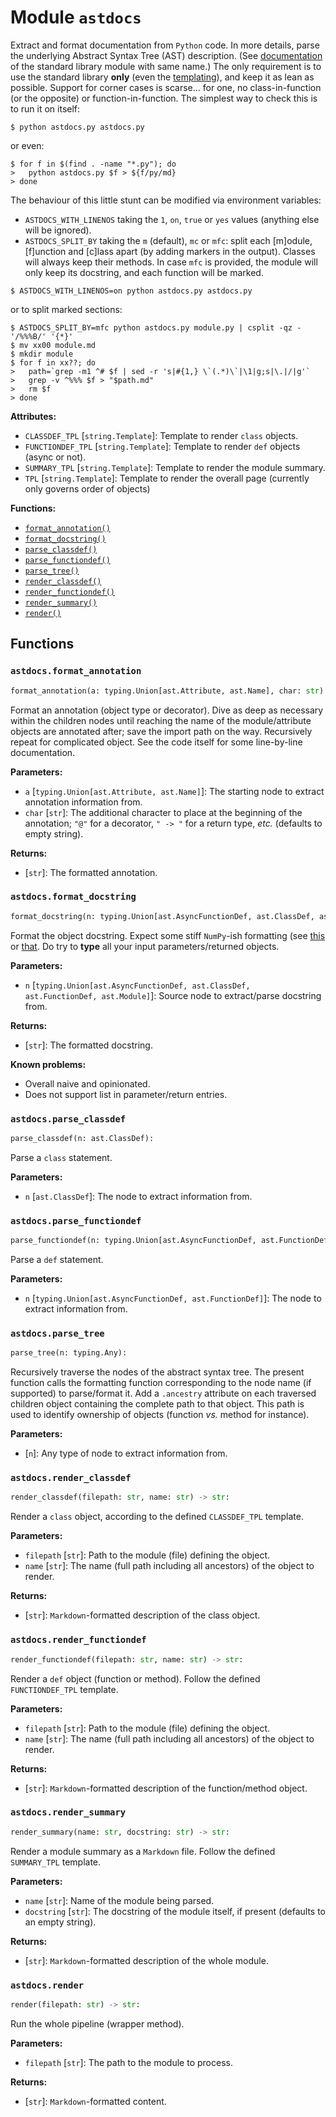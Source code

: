 # Module `astdocs`

Extract and format documentation from `Python` code. In more details, parse the
underlying Abstract Syntax Tree (AST) description. (See
[documentation](https://docs.python.org/3/library/ast.html) of the standard library
module with same name.) The only requirement is to use the standard library **only**
(even the [templating](https://docs.python.org/3/library/string.html#template-strings)),
and keep it as lean as possible. Support for corner cases is scarse... for one, no
class-in-function (or the opposite) or function-in-function. The simplest way to check
this is to run it on itself:

```shell
$ python astdocs.py astdocs.py
```

or even:

```shell
$ for f in $(find . -name "*.py"); do
>   python astdocs.py $f > ${f/py/md}
> done
```

The behaviour of this little stunt can be modified via environment variables:

- `ASTDOCS_WITH_LINENOS` taking the `1`, `on`, `true` or `yes` values (anything else will
  be ignored).
- `ASTDOCS_SPLIT_BY` taking the `m` (default), `mc` or `mfc`: split each \[m\]odule,
  \[f\]unction and \[c\]lass apart (by adding markers in the output). Classes will always
  keep their methods. In case `mfc` is provided, the module will only keep its docstring,
  and each function will be marked.

```shell
$ ASTDOCS_WITH_LINENOS=on python astdocs.py astdocs.py
```

or to split marked sections:

```shell
$ ASTDOCS_SPLIT_BY=mfc python astdocs.py module.py | csplit -qz - '/%%%B/' '{*}'
$ mv xx00 module.md
$ mkdir module
$ for f in xx??; do
>   path=`grep -m1 ^# $f | sed -r 's|#{1,} \`(.*)\`|\1|g;s|\.|/|g'`
>   grep -v ^%%% $f > "$path.md"
>   rm $f
> done
```

**Attributes:**

- `CLASSDEF_TPL` \[`string.Template`\]: Template to render `class` objects.
- `FUNCTIONDEF_TPL` \[`string.Template`\]: Template to render `def` objects (async or
  not).
- `SUMMARY_TPL` \[`string.Template`\]: Template to render the module summary.
- `TPL` \[`string.Template`\]: Template to render the overall page (currently only governs
  order of objects)

**Functions:**

- [`format_annotation()`](#astdocsformat_annotation)
- [`format_docstring()`](#astdocsformat_docstring)
- [`parse_classdef()`](#astdocsparse_classdef)
- [`parse_functiondef()`](#astdocsparse_functiondef)
- [`parse_tree()`](#astdocsparse_tree)
- [`render_classdef()`](#astdocsrender_classdef)
- [`render_functiondef()`](#astdocsrender_functiondef)
- [`render_summary()`](#astdocsrender_summary)
- [`render()`](#astdocsrender)

## Functions

### `astdocs.format_annotation`

```python
format_annotation(a: typing.Union[ast.Attribute, ast.Name], char: str) -> str:
```

Format an annotation (object type or decorator). Dive as deep as necessary within the
children nodes until reaching the name of the module/attribute objects are annotated
after; save the import path on the way. Recursively repeat for complicated object. See
the code itself for some line-by-line documentation.

**Parameters:**

- `a` \[`typing.Union[ast.Attribute, ast.Name]`\]: The starting node to extract annotation
  information from.
- `char` \[`str`\]: The additional character to place at the beginning of the annotation;
  `"@"` for a decorator, `" -> "` for a return type, *etc.* (defaults to empty string).

**Returns:**

- \[`str`\]: The formatted annotation.

### `astdocs.format_docstring`

```python
format_docstring(n: typing.Union[ast.AsyncFunctionDef, ast.ClassDef, ast.FunctionDef, ast.Module]) -> str:
```

Format the object docstring. Expect some stiff `NumPy`-ish formatting (see
[this](https://numpydoc.readthedocs.io/en/latest/example.html#example) or
[that](https://sphinxcontrib-napoleon.readthedocs.io/en/latest/example_numpy.html). Do
try to **type** all your input parameters/returned objects.

**Parameters:**

- `n` \[`typing.Union[ast.AsyncFunctionDef, ast.ClassDef, ast.FunctionDef, ast.Module]`\]:
  Source node to extract/parse docstring from.

**Returns:**

- \[`str`\]: The formatted docstring.

**Known problems:**

- Overall naive and opinionated.
- Does not support list in parameter/return entries.

### `astdocs.parse_classdef`

```python
parse_classdef(n: ast.ClassDef):
```

Parse a `class` statement.

**Parameters:**

- `n` \[`ast.ClassDef`\]: The node to extract information from.

### `astdocs.parse_functiondef`

```python
parse_functiondef(n: typing.Union[ast.AsyncFunctionDef, ast.FunctionDef]):
```

Parse a `def` statement.

**Parameters:**

- `n` \[`typing.Union[ast.AsyncFunctionDef, ast.FunctionDef]`\]: The node to extract
  information from.

### `astdocs.parse_tree`

```python
parse_tree(n: typing.Any):
```

Recursively traverse the nodes of the abstract syntax tree. The present function calls
the formatting function corresponding to the node name (if supported) to parse/format
it. Add a `.ancestry` attribute on each traversed children object containing the
complete path to that object. This path is used to identify ownership of objects
(function *vs.* method for instance).

**Parameters:**

- \[`n`\]: Any type of node to extract information from.

### `astdocs.render_classdef`

```python
render_classdef(filepath: str, name: str) -> str:
```

Render a `class` object, according to the defined `CLASSDEF_TPL` template.

**Parameters:**

- `filepath` \[`str`\]: Path to the module (file) defining the object.
- `name` \[`str`\]: The name (full path including all ancestors) of the object to render.

**Returns:**

- \[`str`\]: `Markdown`-formatted description of the class object.

### `astdocs.render_functiondef`

```python
render_functiondef(filepath: str, name: str) -> str:
```

Render a `def` object (function or method). Follow the defined `FUNCTIONDEF_TPL`
template.

**Parameters:**

- `filepath` \[`str`\]: Path to the module (file) defining the object.
- `name` \[`str`\]: The name (full path including all ancestors) of the object to render.

**Returns:**

- \[`str`\]: `Markdown`-formatted description of the function/method object.

### `astdocs.render_summary`

```python
render_summary(name: str, docstring: str) -> str:
```

Render a module summary as a `Markdown` file. Follow the defined `SUMMARY_TPL` template.

**Parameters:**

- `name` \[`str`\]: Name of the module being parsed.
- `docstring` \[`str`\]: The docstring of the module itself, if present (defaults to an
  empty string).

**Returns:**

- \[`str`\]: `Markdown`-formatted description of the whole module.

### `astdocs.render`

```python
render(filepath: str) -> str:
```

Run the whole pipeline (wrapper method).

**Parameters:**

- `filepath` \[`str`\]: The path to the module to process.

**Returns:**

- \[`str`\]: `Markdown`-formatted content.
